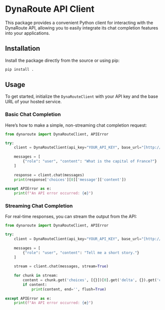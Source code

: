 # DynaRoute API Client

This package provides a convenient Python client for interacting with the DynaRoute API, allowing you to easily integrate its chat completion features into your applications.

## Installation

Install the package directly from the source or using pip:

```bash
pip install .
```

## Usage

To get started, initialize the `DynaRouteClient` with your API key and the base URL of your hosted service.

### Basic Chat Completion

Here’s how to make a simple, non-streaming chat completion request:

```python
from dynaroute import DynaRouteClient, APIError

try:
    client = DynaRouteClient(api_key="YOUR_API_KEY", base_url="[http://your-api-domain.com](http://your-api-domain.com)")
    
    messages = [
        {"role": "user", "content": "What is the capital of France?"}
    ]
    
    response = client.chat(messages)
    print(response['choices'][0]['message']['content'])
    
except APIError as e:
    print(f"An API error occurred: {e}")
```

### Streaming Chat Completion

For real-time responses, you can stream the output from the API:

```python
from dynaroute import DynaRouteClient, APIError

try:
    client = DynaRouteClient(api_key="YOUR_API_KEY", base_url="[http://your-api-domain.com](http://your-api-domain.com)")
    
    messages = [
        {"role": "user", "content": "Tell me a short story."}
    ]
    
    stream = client.chat(messages, stream=True)
    
    for chunk in stream:
        content = chunk.get('choices', [{}])[0].get('delta', {}).get('content', '')
        if content:
            print(content, end='', flush=True)
            
except APIError as e:
    print(f"An API error occurred: {e}")
